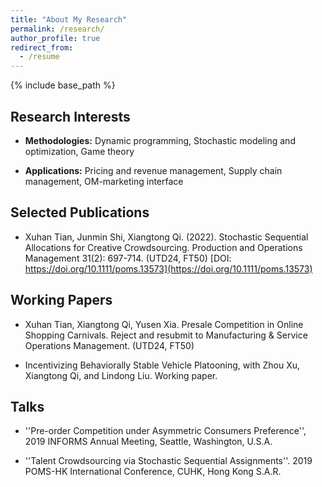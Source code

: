 ```yaml
---
title: "About My Research"
permalink: /research/
author_profile: true
redirect_from:
  - /resume
---
```


{% include base_path %}



## Research Interests  

- **Methodologies:**  Dynamic programming, Stochastic modeling and optimization, Game theory

- **Applications:**  Pricing and revenue management, Supply chain management, OM-marketing interface


## Selected Publications 

- Xuhan Tian, Junmin Shi, Xiangtong Qi. (2022). Stochastic Sequential Allocations for Creative Crowdsourcing. Production and Operations Management 31(2): 697-714. (UTD24, FT50)  [DOI: https://doi.org/10.1111/poms.13573](https://doi.org/10.1111/poms.13573)

## Working Papers 

- Xuhan Tian, Xiangtong Qi, Yusen Xia. Presale Competition in Online Shopping Carnivals. Reject and resubmit to Manufacturing & Service Operations Management. (UTD24, FT50) 

- Incentivizing Behaviorally Stable Vehicle Platooning, with Zhou Xu, Xiangtong Qi, and Lindong Liu. Working paper.

## Talks  

- ''Pre-order Competition under Asymmetric Consumers Preference'',  2019 INFORMS Annual Meeting, Seattle, Washington, U.S.A.

- ''Talent Crowdsourcing via Stochastic Sequential Assignments''. 2019 POMS-HK International Conference, CUHK, Hong Kong S.A.R.




